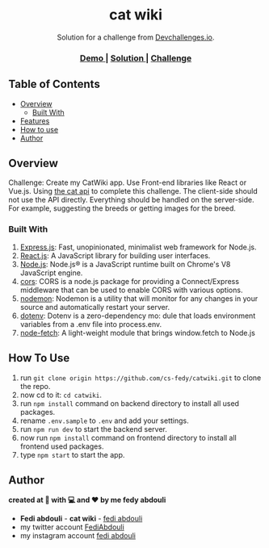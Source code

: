<h1 align="center">cat wiki</h1>

<div align="center">
   Solution for a challenge from  <a href="http://devchallenges.io" target="_blank">Devchallenges.io</a>.
</div>

<div align="center">
  <h3>
    <a href="https://{your-demo-link.your-domain}">
      Demo
    </a>
    <span> | </span>
    <a href="https://github.com/cs-fedy/catwiki">
      Solution
    </a>
    <span> | </span>
    <a href="https://devchallenges.io/challenges/f4NJ53rcfgrP6sBMD2jt">
      Challenge
    </a>
  </h3>
</div>

## Table of Contents

- [Overview](#overview)
  - [Built With](#built-with)
- [Features](#features)
- [How to use](#how-to-use)
- [Author](#Author)

## Overview

Challenge: Create my CatWiki app. Use Front-end libraries like React or Vue.js. Using [the cat api](https://docs.thecatapi.com/) to complete this challenge. The client-side should not use the API directly. Everything should be handled on the server-side. For example, suggesting the breeds or getting images for the breed.

### Built With

1. [Express.js](https://expressjs.com/): Fast, unopinionated, minimalist web framework for Node.js.
2. [React.js](https://reactjs.org/): A JavaScript library for building user interfaces.
3. [Node.js](https://nodejs.org/en/): Node.js® is a JavaScript runtime built on Chrome's V8 JavaScript engine.
4. [cors](https://www.npmjs.com/package/cors): CORS is a node.js package for providing a Connect/Express middleware that can be used to enable CORS with various options.
5. [nodemon](https://nodemon.io/): Nodemon is a utility that will monitor for any changes in your source and automatically restart your server.
6. [dotenv](https://www.npmjs.com/package/dotenv): Dotenv is a zero-dependency mo: dule that loads environment variables from a .env file into process.env.
7. [node-fetch](https://www.npmjs.com/package/node-fetch): A light-weight module that brings window.fetch to Node.js

## How To Use

1. run `git clone origin https://github.com/cs-fedy/catwiki.git` to clone the repo.
2.  now cd to it: `cd catwiki`.
3. run `npm install` command on backend directory to install all used packages.
4. rename `.env.sample` to `.env` and add your settings.
5. run `npm run dev` to start the backend server.
6. now run `npm install` command on frontend directory to install all frontend used packages.
7. type `npm start` to start the app.

## Author
**created at 🌙 with 💻 and ❤ by me fedy abdouli**
* **Fedi abdouli** - **cat wiki** - [fedi abdouli](https://github.com/cs-fedy)
* my twitter account [FediAbdouli](https://www.twitter.com/FediAbdouli)
* my instagram account [fedi abdouli](https://www.instagram.com/f0odyy/) 